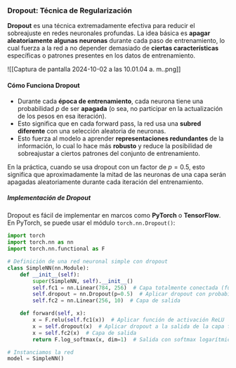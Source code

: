 


### Dropout: Técnica de Regularización
**Dropout** es una técnica extremadamente efectiva para reducir el sobreajuste en redes neuronales profundas. La idea básica es **apagar aleatoriamente algunas neuronas** durante cada paso de entrenamiento, lo cual fuerza a la red a no depender demasiado de **ciertas características** específicas o patrones presentes en los datos de entrenamiento.

![[Captura de pantalla 2024-10-02 a las 10.01.04 a. m..png]]
#### Cómo Funciona Dropout
- Durante cada **época de entrenamiento**, cada neurona tiene una probabilidad $p$ de ser **apagada** (o sea, no participar en la actualización de los pesos en esa iteración).
- Esto significa que en cada forward pass, la red usa una **subred diferente** con una selección aleatoria de neuronas.
- Esto fuerza al modelo a aprender **representaciones redundantes** de la información, lo cual lo hace más **robusto** y reduce la posibilidad de sobreajustar a ciertos patrones del conjunto de entrenamiento.

En la práctica, cuando se usa dropout con un factor de $p = 0.5$, esto significa que aproximadamente la mitad de las neuronas de una capa serán apagadas aleatoriamente durante cada iteración del entrenamiento.

##### Implementación de Dropout
Dropout es fácil de implementar en marcos como **PyTorch** o **TensorFlow**. En PyTorch, se puede usar el módulo `torch.nn.Dropout()`:

```python
import torch
import torch.nn as nn
import torch.nn.functional as F

# Definición de una red neuronal simple con dropout
class SimpleNN(nn.Module):
    def __init__(self):
        super(SimpleNN, self).__init__()
        self.fc1 = nn.Linear(784, 256)  # Capa totalmente conectada (fully connected)
        self.dropout = nn.Dropout(p=0.5)  # Aplicar dropout con probabilidad 0.5
        self.fc2 = nn.Linear(256, 10)  # Capa de salida

    def forward(self, x):
        x = F.relu(self.fc1(x))  # Aplicar función de activación ReLU
        x = self.dropout(x)  # Aplicar dropout a la salida de la capa fc1
        x = self.fc2(x)  # Capa de salida
        return F.log_softmax(x, dim=1)  # Salida con softmax logarítmico para clasificación

# Instanciamos la red
model = SimpleNN()
```





